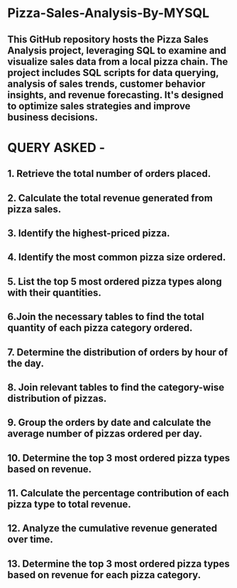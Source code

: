 # Pizza-Sales-Analysis-By-MYSQL ##

## This GitHub repository hosts the Pizza Sales Analysis project, leveraging SQL to examine and visualize sales data from a local pizza chain. The project includes SQL scripts for data querying, analysis of sales trends, customer behavior insights, and revenue forecasting. It's designed to optimize sales strategies and improve business decisions. ##

# QUERY ASKED - #
## 1. Retrieve the total number of orders placed.
## 2. Calculate the total revenue generated from pizza sales.
## 3. Identify the highest-priced pizza.
## 4. Identify the most common pizza size ordered.
## 5. List the top 5 most ordered pizza types along with their quantities.
## 6.Join the necessary tables to find the total quantity of each pizza category ordered.
## 7. Determine the distribution of orders by hour of the day.
## 8. Join relevant tables to find the category-wise distribution of pizzas.
## 9. Group the orders by date and calculate the average number of pizzas ordered per day.
## 10. Determine the top 3 most ordered pizza types based on revenue.
## 11. Calculate the percentage contribution of each pizza type to total revenue.
## 12. Analyze the cumulative revenue generated over time.
## 13. Determine the top 3 most ordered pizza types based on revenue for each pizza category.
